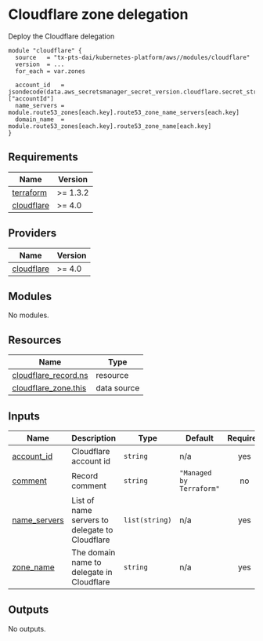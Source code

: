 # Cloudflare zone delegation

Deploy the Cloudflare delegation

```hcl
module "cloudflare" {
  source   = "tx-pts-dai/kubernetes-platform/aws//modules/cloudflare"
  version  = ...
  for_each = var.zones

  account_id   = jsondecode(data.aws_secretsmanager_secret_version.cloudflare.secret_string)["accountId"]
  name_servers = module.route53_zones[each.key].route53_zone_name_servers[each.key]
  domain_name  = module.route53_zones[each.key].route53_zone_name[each.key]
}
```
<!-- BEGIN_TF_DOCS -->
## Requirements

| Name | Version |
|------|---------|
| <a name="requirement_terraform"></a> [terraform](#requirement\_terraform) | >= 1.3.2 |
| <a name="requirement_cloudflare"></a> [cloudflare](#requirement\_cloudflare) | >= 4.0 |

## Providers

| Name | Version |
|------|---------|
| <a name="provider_cloudflare"></a> [cloudflare](#provider\_cloudflare) | >= 4.0 |

## Modules

No modules.

## Resources

| Name | Type |
|------|------|
| [cloudflare_record.ns](https://registry.terraform.io/providers/cloudflare/cloudflare/latest/docs/resources/record) | resource |
| [cloudflare_zone.this](https://registry.terraform.io/providers/cloudflare/cloudflare/latest/docs/data-sources/zone) | data source |

## Inputs

| Name | Description | Type | Default | Required |
|------|-------------|------|---------|:--------:|
| <a name="input_account_id"></a> [account\_id](#input\_account\_id) | Cloudflare account id | `string` | n/a | yes |
| <a name="input_comment"></a> [comment](#input\_comment) | Record comment | `string` | `"Managed by Terraform"` | no |
| <a name="input_name_servers"></a> [name\_servers](#input\_name\_servers) | List of name servers to delegate to Cloudflare | `list(string)` | n/a | yes |
| <a name="input_zone_name"></a> [zone\_name](#input\_zone\_name) | The domain name to delegate in Cloudflare | `string` | n/a | yes |

## Outputs

No outputs.
<!-- END_TF_DOCS -->

<!-- BEGIN_TF_DOCS -->
<!-- END_TF_DOCS -->

